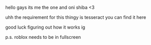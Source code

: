 hello gays its me the one and oni shiba <3

uhh the requirement for this thingy is tesseract you can find it here

good luck figuring out how it works ig

p.s. roblox needs to be in fullscreen
